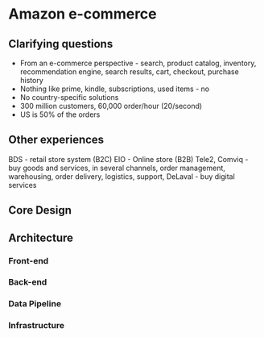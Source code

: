 # Amazon e-commerce

## Clarifying questions

- From an e-commerce perspective - search, product catalog, inventory, recommendation engine, search results, cart, checkout, purchase history
- Nothing like prime, kindle, subscriptions, used items - no
- No country-specific solutions
- 300 million customers, 60,000 order/hour (20/second)
- US is 50% of the orders

## Other experiences

BDS - retail store system (B2C)
EIO - Online store (B2B)
Tele2, Comviq - buy goods and services, in several channels, order management, warehousing, order delivery, logistics, support,
DeLaval - buy digital services

## Core Design

## Architecture

### Front-end

### Back-end

### Data Pipeline

### Infrastructure
